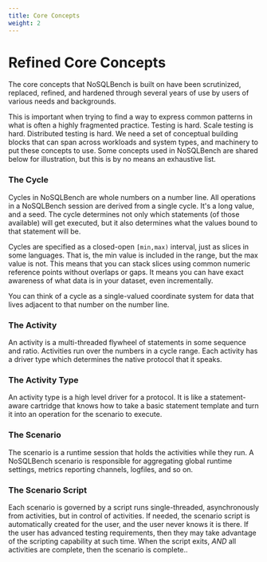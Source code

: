 ```yaml
---
title: Core Concepts
weight: 2
---
```


# Refined Core Concepts

The core concepts that NoSQLBench is built on have been scrutinized, replaced, refined, and hardened through several
years of use by users of various needs and backgrounds.

This is important when trying to find a way to express common patterns in what is often a highly fragmented practice.
Testing is hard. Scale testing is hard. Distributed testing is hard. We need a set of conceptual building blocks that
can span across workloads and system types, and machinery to put these concepts to use. Some concepts used in NoSQLBench
are shared below for illustration, but this is by no means an exhaustive list.

### The Cycle

Cycles in NoSQLBench are whole numbers on a number line. All operations in a NoSQLBench session are derived from a
single cycle. It's a long value, and a seed. The cycle determines not only which statements (of those available) will
get executed, but it also determines what the values bound to that statement will be.

Cycles are specified as a closed-open `[min,max)` interval, just as slices in some languages. That is, the min value is
included in the range, but the max value is not. This means that you can stack slices using common numeric reference
points without overlaps or gaps. It means you can have exact awareness of what data is in your dataset, even
incrementally.

You can think of a cycle as a single-valued coordinate system for data that lives adjacent to that number on the number
line.

### The Activity

An activity is a multi-threaded flywheel of statements in some sequence and ratio. Activities run over the numbers in a
cycle range. Each activity has a driver type which determines the native protocol that it speaks.

### The Activity Type

An activity type is a high level driver for a protocol. It is like a statement-aware cartridge that knows how to take a
basic statement template and turn it into an operation for the scenario to execute.

### The Scenario

The scenario is a runtime session that holds the activities while they run. A NoSQLBench scenario is responsible for
aggregating global runtime settings, metrics reporting channels, logfiles, and so on.

### The Scenario Script

Each scenario is governed by a script runs single-threaded, asynchronously from activities, but in control of
activities. If needed, the scenario script is automatically created for the user, and the user never knows it is there.
If the user has advanced testing requirements, then they may take advantage of the scripting capability at such time.
When the script exits, *AND* all activities are complete, then the scenario is complete..
